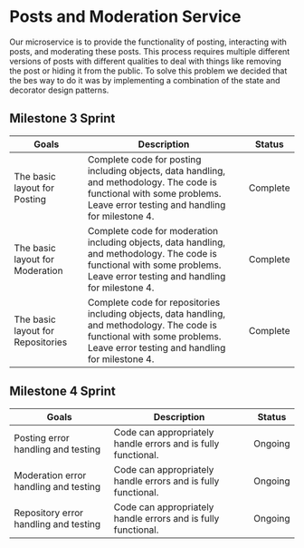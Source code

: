 Posts and Moderation Service
============================

Our microservice is to provide the functionality of posting, interacting with
posts, and moderating these posts. This process requires multiple different
versions of posts with different qualities to deal with things like removing the
post or hiding it from the public. To solve this problem we decided that the bes
way to do it was by implementing a combination of the state and decorator design
patterns.

## Milestone 3 Sprint
| Goals                            | Description                                                                                                 | Status   |
|----------------------------------|-------------------------------------------------------------------------------------------------------------|----------|
| The basic layout for Posting     | Complete code for posting including objects, data handling, and methodology. The code is functional with some problems. Leave error testing and handling for milestone 4. | Complete |
| The basic layout for Moderation  | Complete code for moderation including objects, data handling, and methodology. The code is functional with some problems. Leave error testing and handling for milestone 4. | Complete |
| The basic layout for Repositories| Complete code for repositories including objects, data handling, and methodology. The code is functional with some problems. Leave error testing and handling for milestone 4. | Complete |

## Milestone 4 Sprint
| Goals                                 | Description                                             | Status  |
|---------------------------------------|---------------------------------------------------------|---------|
| Posting error handling and testing    | Code can appropriately handle errors and is fully functional. | Ongoing |
| Moderation error handling and testing | Code can appropriately handle errors and is fully functional. | Ongoing |
| Repository error handling and testing | Code can appropriately handle errors and is fully functional. | Ongoing |


